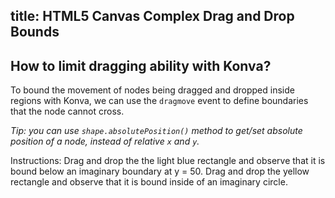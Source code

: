 ## title: HTML5 Canvas Complex Drag and Drop Bounds

## How to limit dragging ability with Konva?

To bound the movement of nodes being dragged and dropped inside regions with
Konva, we can use the `dragmove` event to define boundaries that the node cannot cross.

_Tip: you can use `shape.absolutePosition()` method to get/set absolute position of a node, instead of relative `x` and `y`._

Instructions: Drag and drop the the light blue rectangle and observe that it
is bound below an imaginary boundary at y = 50. Drag and drop the yellow
rectangle and observe that it is bound inside of an imaginary circle.

<!-- {% iframe /downloads/code/drag_and_drop/Complex_Drag_and_Drop.html %} -->

<!-- {% include_code Konva Complex Drag and Drop Bounds Demo drag_and_drop/Complex_Drag_and_Drop.html %} -->
